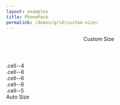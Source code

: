 ```yaml
---
layout: examples
title: PhonePack
permalink: /demos/grid/custom-size/
---
```


<header class="header header--shadow">
      <div class="header__title">Custom Size</div>
</header>
    
<section class="content has-header">
<div class="row row--gutters">
            <div class="cell cell--4">
                <div class="Demo">.cell--4</div>
            </div>
            <div class="cell cell--8">
                <div class="Demo">.cell--8</div>
            </div>
        </div>
        <div class="row row--gutters">
            <div class="cell cell--6">
                <div class="Demo">.cell--6</div>
            </div>
            <div class="cell cell--6">
                <div class="Demo">.cell--6</div>
            </div>
        </div>
        <div class="row row--gutters">
            <div class="cell cell--5">
                <div class="Demo">.cell--5</div>
            </div>
            <div class="cell">
                <div class="Demo">Auto Size</div>
            </div>
        </div>
</section>
  

      